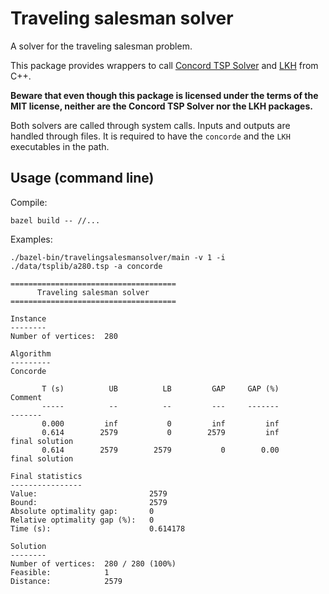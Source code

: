 # Traveling salesman solver

A solver for the traveling salesman problem.

This package provides wrappers to call [Concord TSP Solver](https://www.math.uwaterloo.ca/tsp/concorde.html) and [LKH](http://webhotel4.ruc.dk/~keld/research/LKH-3/) from C++.

**Beware that even though this package is licensed under the terms of the MIT license, neither are the Concord TSP Solver nor the LKH packages.**

Both solvers are called through system calls. Inputs and outputs are handled through files. It is required to have the `concorde` and the `LKH` executables in the path.

## Usage (command line)

Compile:
```shell
bazel build -- //...
```

Examples:

```shell
./bazel-bin/travelingsalesmansolver/main -v 1 -i ./data/tsplib/a280.tsp -a concorde
```
```
=====================================
      Traveling salesman solver      
=====================================

Instance
--------
Number of vertices:  280

Algorithm
---------
Concorde

       T (s)          UB          LB         GAP     GAP (%)                 Comment
       -----          --          --         ---     -------                 -------
       0.000         inf           0         inf         inf                        
       0.614        2579           0        2579         inf          final solution
       0.614        2579        2579           0        0.00          final solution

Final statistics
----------------
Value:                         2579
Bound:                         2579
Absolute optimality gap:       0
Relative optimality gap (%):   0
Time (s):                      0.614178

Solution
--------
Number of vertices:  280 / 280 (100%)
Feasible:            1
Distance:            2579
```
